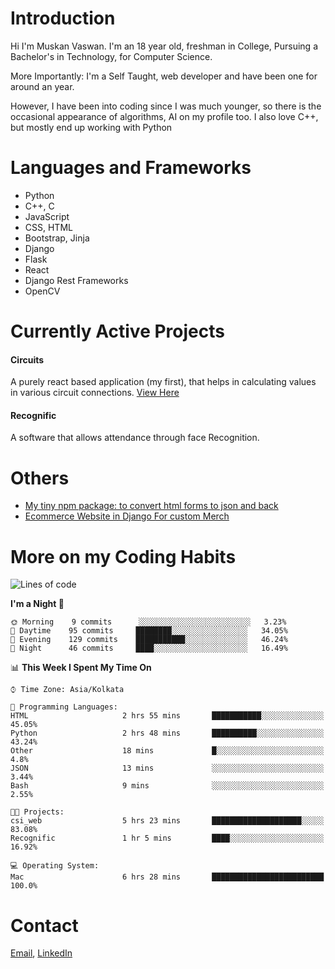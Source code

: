 <!-- - I’m currently working on:
&nbsp;&nbsp;&nbsp;&nbsp;&nbsp;&nbsp; *Circuits*[https://muskanvaswan.github.io/circuits] which, as the name suggests,  is a calculator for solving circuits with ease. This is my first React project
#### I’m currently learning : 
&nbsp;&nbsp;&nbsp;&nbsp;&nbsp;&nbsp; React.js
#### Ask me about:
&nbsp;&nbsp;&nbsp;&nbsp;&nbsp;&nbsp; Anything
#### How to reach me:
&nbsp;&nbsp;&nbsp;&nbsp;&nbsp;&nbsp; Email[mailto:muskanvaswan@gmail.com] LinkedIn[https://www.linkedin.com/in/muskan-vaswan?lipi=urn%3Ali%3Apage%3Ad_flagship3_profile_view_base_contact_details%3B%2FQpdlv5fQ12Ru4DkW2TysA%3D%3D]
#### Pronouns:
&nbsp;&nbsp;&nbsp;&nbsp;&nbsp;&nbsp; Her -->

# Introduction
Hi I'm Muskan Vaswan.
I'm an 18 year old,
freshman in College,
Pursuing a Bachelor's in Technology, for Computer Science.

More Importantly: I'm a Self Taught, web developer and have been one for around an year.

However, I have been into coding since I was much younger, so there is the occasional appearance of algorithms, AI on my profile too. I also love C++, but mostly end up working with Python


# Languages and Frameworks

- Python
- C++, C
- JavaScript
- CSS, HTML 
- Bootstrap, Jinja
- Django
- Flask
- React 
- Django Rest Frameworks
- OpenCV

# Currently Active Projects

#### Circuits
A purely react based application (my first), that helps in calculating values in various circuit connections.
[View Here](https://muskanvaswan.github.io/circuits')

#### Recognific
A software that allows attendance through face Recognition.

# Others
- [My tiny npm package: to convert html forms to json and back](https://www.npmjs.com/package/forms-dynamically)
- [Ecommerce Website in Django For custom Merch](https://merch-commerce.herokuapp.com/)

# More on my Coding Habits

<!--START_SECTION:waka-->
![Lines of code](https://img.shields.io/badge/From%20Hello%20World%20I%27ve%20Written-104159%20lines%20of%20code-blue)

**I'm a Night 🦉** 

```text
🌞 Morning    9 commits      ░░░░░░░░░░░░░░░░░░░░░░░░░   3.23% 
🌆 Daytime    95 commits     ████████░░░░░░░░░░░░░░░░░   34.05% 
🌃 Evening    129 commits    ███████████░░░░░░░░░░░░░░   46.24% 
🌙 Night      46 commits     ████░░░░░░░░░░░░░░░░░░░░░   16.49%

```


📊 **This Week I Spent My Time On** 

```text
⌚︎ Time Zone: Asia/Kolkata

💬 Programming Languages: 
HTML                     2 hrs 55 mins       ███████████░░░░░░░░░░░░░░   45.05% 
Python                   2 hrs 48 mins       ██████████░░░░░░░░░░░░░░░   43.24% 
Other                    18 mins             █░░░░░░░░░░░░░░░░░░░░░░░░   4.8% 
JSON                     13 mins             ░░░░░░░░░░░░░░░░░░░░░░░░░   3.44% 
Bash                     9 mins              ░░░░░░░░░░░░░░░░░░░░░░░░░   2.55%

🐱‍💻 Projects: 
csi_web                  5 hrs 23 mins       ████████████████████░░░░░   83.08% 
Recognific               1 hr 5 mins         ████░░░░░░░░░░░░░░░░░░░░░   16.92%

💻 Operating System: 
Mac                      6 hrs 28 mins       █████████████████████████   100.0%

```


<!--END_SECTION:waka-->

# Contact

[Email](mailto:muskanvaswan@gmail.com), [LinkedIn](https://www.linkedin.com/in/muskan-vaswan?lipi=urn%3Ali%3Apage%3Ad_flagship3_profile_view_base_contact_details%3B%2FQpdlv5fQ12Ru4DkW2TysA%3D%3D)




